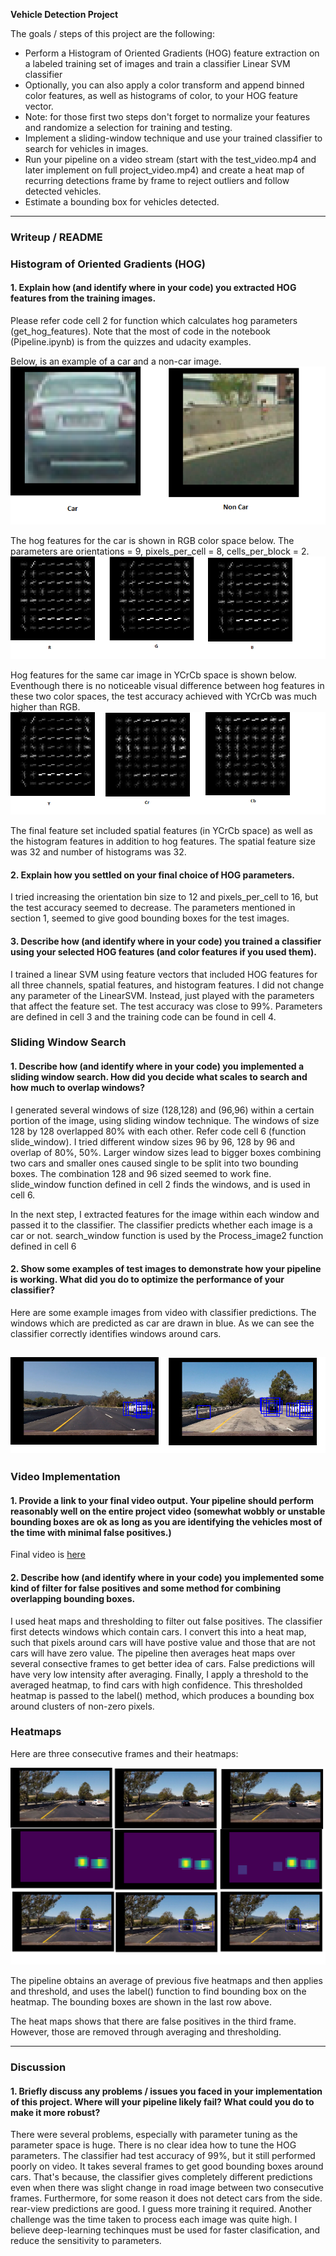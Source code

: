 **Vehicle Detection Project**

The goals / steps of this project are the following:

* Perform a Histogram of Oriented Gradients (HOG) feature extraction on a labeled training set of images and train a classifier Linear SVM classifier
* Optionally, you can also apply a color transform and append binned color features, as well as histograms of color, to your HOG feature vector. 
* Note: for those first two steps don't forget to normalize your features and randomize a selection for training and testing.
* Implement a sliding-window technique and use your trained classifier to search for vehicles in images.
* Run your pipeline on a video stream (start with the test_video.mp4 and later implement on full project_video.mp4) and create a heat map of recurring detections frame by frame to reject outliers and follow detected vehicles.
* Estimate a bounding box for vehicles detected.

[//]: # (Image References)
[image1]: ./output_images/car_noncar.png
[image2]: ./output_images/hog_car_rgb.png
[image3]: ./output_images/hog_car_YCrCb.png
[image4]: ./output_images/hot_windows.png
[image5]: ./output_images/heat_maps_boundingboxes.png
[video1]: ./project_video.mp4

---
### Writeup / README

### Histogram of Oriented Gradients (HOG)

#### 1. Explain how (and identify where in your code) you extracted HOG features from the training images.

Please refer code cell 2 for function which calculates hog parameters (get_hog_features). Note that the most of code in the notebook (Pipeline.ipynb) is from the quizzes and udacity examples.

Below, is an example of a car and a non-car image. 
![Car and non-car image][image1]

The hog features for the car is shown in RGB color space below. The parameters are orientations = 9, pixels_per_cell = 8, cells_per_block = 2.
![HOG features for car in RGB][image2]

Hog features for the same car image in YCrCb space is shown below. Eventhough there is no noticeable visual difference between hog features in these two color spaces, the test accuracy achieved with YCrCb was much higher than RGB.
![HOG features for car in YCrCb][image3]

The final feature set included spatial features (in YCrCb space)
as well as the histogram features in addition to hog features. The spatial feature size was 32 and number of histograms was 32.

#### 2. Explain how you settled on your final choice of HOG parameters.

I tried increasing the orientation bin size to 12 and pixels_per_cell to 16, but the test accuracy seemed to decrease. The parameters mentioned in section 1, seemed to give good bounding boxes for the test images.

#### 3. Describe how (and identify where in your code) you trained a classifier using your selected HOG features (and color features if you used them).

I trained a linear SVM using feature vectors that included HOG features for all three channels, spatial features, and histogram features. I did not change any parameter of the LinearSVM. Instead, just played with the parameters that affect the feature set. The test accuracy was close to 99%. Parameters are defined in cell 3 and the training code can be found in cell 4.

### Sliding Window Search

#### 1. Describe how (and identify where in your code) you implemented a sliding window search.  How did you decide what scales to search and how much to overlap windows?

I generated several windows of size (128,128) and (96,96) within a certain portion of the image, using sliding window technique. The windows of size 128 by 128 overlapped 80% with each other. Refer code cell 6 (function slide_window). I tried different window sizes 96 by 96, 128 by 96 and overlap of 80%, 50%. Larger window sizes lead to bigger boxes combining two cars and smaller ones caused  single to be split into two bounding boxes. The combination 128 and 96 sized seemed to work fine. slide_window function defined in cell 2 finds the windows, and is used in cell 6.

In the next step, I extracted features for the image within each window and passed it to the classifier. The classifier predicts whether each image is a car or not. search_window function is used by the Process_image2 function defined in cell 6

#### 2. Show some examples of test images to demonstrate how your pipeline is working.  What did you do to optimize the performance of your classifier?

Here are some example images from video with classifier predictions. The windows which are predicted as car are drawn in blue. As we can see the classifier correctly identifies windows around cars.

![Predictions from classifier][image4]
---

### Video Implementation

#### 1. Provide a link to your final video output.  Your pipeline should perform reasonably well on the entire project video (somewhat wobbly or unstable bounding boxes are ok as long as you are identifying the vehicles most of the time with minimal false positives.)

Final video is [here](./project_video_withvehicledetection.mp4)

#### 2. Describe how (and identify where in your code) you implemented some kind of filter for false positives and some method for combining overlapping bounding boxes.

I used heat maps and thresholding to filter out false positives.
The classifier first detects windows which contain cars. I convert this into a heat map, such that pixels around cars will have postive value and those that are not cars will have zero value. The pipeline then averages heat maps over several consective frames to get better idea of cars. False predictions will have very low intensity after averaging. Finally, I apply a threshold to the averaged heatmap, to find cars with high confidence. This thresholded heatmap is passed to the label() method, which produces a bounding box around clusters of non-zero pixels.

### Heatmaps
 
Here are three consecutive frames and their heatmaps:

![Heat maps, and final bounding boxes after averaging][image5]

The pipeline obtains an average of previous five heatmaps and then applies and threshold, and uses the label() function to find bounding box on the heatmap. The bounding boxes are shown in the last row above.

The heat maps shows that there are false positives in the third frame. However, those are removed through averaging and thresholding.

---

### Discussion

#### 1. Briefly discuss any problems / issues you faced in your implementation of this project.  Where will your pipeline likely fail?  What could you do to make it more robust?

There were several problems, especially with parameter tuning as the parameter space is huge. There is no clear idea how to tune the HOG parameters. The classifier had test accuracy of 99%, but it still performed poorly on video. It takes several frames to get good bounding boxes around cars. That's because, the classifier gives completely different predictions even when there was slight change in road image between two consecutive frames. Furthermore, for some reason it does not detect cars from the side. rear-view predictions are good. I guess more training it required. Another challenge was the time taken to process each image was quite high. I believe deep-learning techinques must be used for faster clasification, and reduce the sensitivity to parameters.

